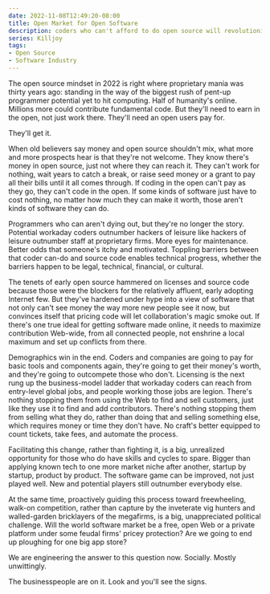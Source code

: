 ```yaml
---
date: 2022-11-08T12:49:20-08:00
title: Open Market for Open Software
description: coders who can't afford to do open source will revolutionize software
series: Killjoy
tags:
- Open Source
- Software Industry
---
```


The open source mindset in 2022 is right where proprietary mania was thirty years ago: standing in the way of the biggest rush of pent-up programmer potential yet to hit computing.  Half of humanity's online.  Millions more could contribute fundamental code.  But they'll need to earn in the open, not just work there.  They'll need an open users pay for.

They'll get it.

When old believers say money and open source shouldn't mix, what more and more prospects hear is that they're not welcome.  They know there's money in open source, just not where they can reach it.  They can't work for nothing, wait years to catch a break, or raise seed money or a grant to pay all their bills until it all comes through.  If coding in the open can't pay as they go, they can't code in the open.  If some kinds of software just have to cost nothing, no matter how much they can make it worth, those aren't kinds of software they can do.

Programmers who can aren't dying out, but they're no longer the story.  Potential workaday coders outnumber hackers of leisure like hackers of leisure outnumber staff at proprietary firms.  More eyes for maintenance.  Better odds that someone's itchy and motivated.  Toppling barriers between that coder can-do and source code enables technical progress, whether the barriers happen to be legal, technical, financial, or cultural.

The tenets of early open source hammered on licenses and source code because those were the blockers for the relatively affluent, early adopting Internet few.  But they've hardened under hype into a view of software that not only can't see money the way more new people see it now, but convinces itself that pricing code will let collaboration's magic smoke out.  If there's one true ideal for getting software made online, it needs to maximize contribution Web-wide, from all connected people, not enshrine a local maximum and set up conflicts from there.

Demographics win in the end.  Coders and companies are going to pay for basic tools and components again, they're going to get their money's worth, and they're going to outcompete those who don't.  Licensing is the next rung up the business-model ladder that workaday coders can reach from entry-level global jobs, and people working those jobs are legion.  There's nothing stopping them from using the Web to find and sell customers, just like they use it to find and add contributors.  There's nothing stopping them from selling what they do, rather than doing that and selling something else, which requires money or time they don't have.  No craft's better equipped to count tickets, take fees, and automate the process.

Facilitating this change, rather than fighting it, is a big, unrealized opportunity for those who do have skills and cycles to spare.  Bigger than applying known tech to one more market niche after another, startup by startup, product by product.  The software game can be improved, not just played well.  New and potential players still outnumber everybody else.

At the same time, proactively guiding this process toward freewheeling, walk-on competition, rather than capture by the inveterate vig hunters and walled-garden bricklayers of the megafirms, is a big, unappreciated political challenge.  Will the world software market be a free, open Web or a private platform under some feudal firms' pricey protection?  Are we going to end up ploughing for one big app store?

We are engineering the answer to this question now.  Socially.  Mostly unwittingly.

The businesspeople are on it.  Look and you'll see the signs.
